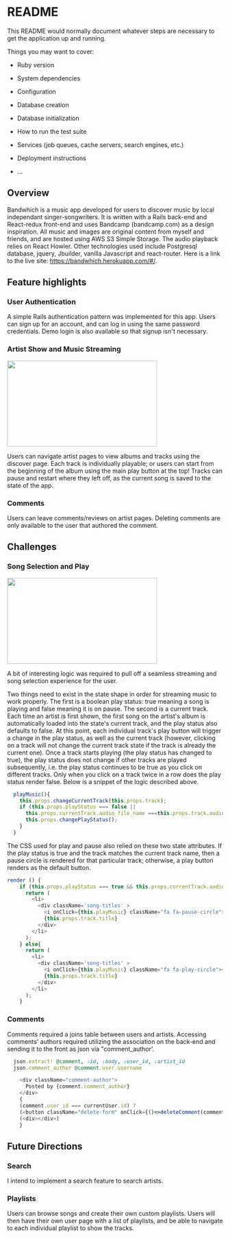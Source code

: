 # README

This README would normally document whatever steps are necessary to get the
application up and running.

Things you may want to cover:

* Ruby version

* System dependencies

* Configuration

* Database creation

* Database initialization

* How to run the test suite

* Services (job queues, cache servers, search engines, etc.)

* Deployment instructions

* ...

## Overview 

Bandwhich is a music app developed for users to discover music by local independant singer-songwriters.  It is written with a Rails back-end and React-redux front-end and uses Bandcamp (bandcamp.com) as a design inspiration.  All music and images are original content from myself and friends, and are hosted using AWS S3 Simple Storage.  The audio playback relies on React Howler.  Other technologies used include Postgresql database, jquery, Jbuilder, vanilla Javascript and react-router. Here is a link to the live site: https://bandwhich.herokuapp.com/#/.

## Feature highlights 

### User Authentication 

A simple Rails authentication pattern was implemented for this app.  Users can sign up for an account, and can log in using the same password credentials. Demo login is also available so that signup isn't necessary.

### Artist Show and Music Streaming 

<img height="200px" width="350px" src="https://s3-us-west-1.amazonaws.com/fullstackfiles/ReadMeScreenshot4.png"/>

Users can navigate artist pages to view albums and tracks using the discover page.  Each track is individually playable; or users can start from the beginning of the album using the main play button at the top!  Tracks can pause and restart where they left off, as the current song is saved to the state of the app.

### Comments

Users can leave comments/reviews on artist pages.  Deleting comments are only available to the user that authored the comment.  

## Challenges 

### Song Selection and Play

<img height="200px" width="350px" src="https://s3-us-west-1.amazonaws.com/fullstackfiles/ReadMeScreenshot1.png"/>

A bit of interesting logic was required to pull off a seamless streaming and song selection experience for the user.  

Two things need to exist in the state shape in order for streaming music to work properly. The first is a boolean play status: true meaning a song is playing and false meaning it is on pause. The second is a current track.  Each time an artist is first shown, the first song on the artist's album is automatically loaded into the state's current track, and the play status also defaults to false.  At this point, each individual track's play button will trigger a change in the play status, as well as the current track (however, clicking on a track will not change the current track state if the track is already the current one).  Once a track starts playing (the play status has changed to true), the play status does not change if other tracks are played subsequently, i.e. the play status continues to be true as you click on different tracks. Only when you click on a track twice in a row does the play status render false.  Below is a snippet of the logic described above. 

```javascript
  playMusic(){
    this.props.changeCurrentTrack(this.props.track);
    if (this.props.playStatus === false || 
      this.props.currentTrack.audio_file_name ===this.props.track.audio_file_name ) {
      this.props.changePlayStatus();
    }
  }
```

The CSS used for play and pause also relied on these two state attributes.  If the play status is true and the track matches the current track name, then a pause circle is rendered for that particular track; otherwise, a play button renders as the default button.

```javascript
render () {
    if (this.props.playStatus === true && this.props.currentTrack.audio_file_name ===this.props.track.audio_file_name){
      return (
        <li>
          <div className='song-titles' >
            <i onClick={this.playMusic} className="fa fa-pause-circle"></i>
            {this.props.track.title}
          </div>
        </li>
      );
    } else{
      return (
        <li>
          <div className='song-titles' >
            <i onClick={this.playMusic} className="fa fa-play-circle"></i>
            {this.props.track.title}
          </div>
        </li>
      );
    }

```

### Comments 

Comments required a joins table between users and artists.  Accessing comments' authors required utilizing the association on the back-end and sending it to the front as json via "comment_author'.  

```ruby
  json.extract! @comment, :id, :body, :user_id, :artist_id
  json.comment_author @comment.user.username
```

```javascript
    <div className="comment-author">
      Posted by {comment.comment_author}
    </div>
    {
    (comment.user_id === currentUser.id) ?
    (<button className="delete-form" onClick={()=>deleteComment(comment.id)}>Delete</button>) :
    (<div></div>)
    }
```

## Future Directions

### Search 

I intend to implement a search feature to search artists.

### Playlists

Users can browse songs and create their own custom playlists.  Users will then have their own user page with a list of playlists, and be able to navigate to each individual playlist to show the tracks. 




